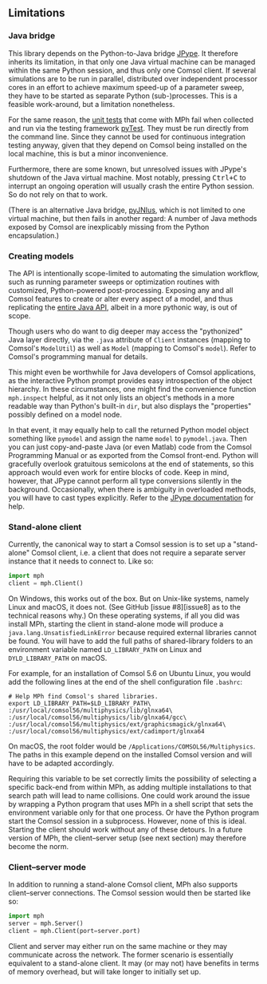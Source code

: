 ﻿Limitations
-----------

### Java bridge

This library depends on the Python-to-Java bridge [JPype][jpype].
It therefore inherits its limitation, in that only one Java virtual
machine can be managed within the same Python session, and thus only
one Comsol client. If several simulations are to be run in parallel,
distributed over independent processor cores in an effort to achieve
maximum speed-up of a parameter sweep, they have to be started as
separate Python (sub-)processes. This is a feasible work-around, but
a limitation nonetheless.

For the same reason, the [unit tests][tests] that come with MPh fail
when collected and run via the testing framework [pyTest][pytest].
They must be run directly from the command line. Since they cannot be
used for continuous integration testing anyway, given that they depend
on Comsol being installed on the local machine, this is but a minor
inconvenience.

Furthermore, there are some known, but unresolved issues with JPype's
shutdown of the Java virtual machine. Most notably, pressing
<kbd>Ctrl+C</kbd> to interrupt an ongoing operation will usually crash
the entire Python session. So do not rely on that to work.

(There is an alternative Java bridge, [pyJNIus][jnius], which is
not limited to one virtual machine, but then fails in another regard:
A number of Java methods exposed by Comsol are inexplicably missing
from the Python encapsulation.)


### Creating models

The API is intentionally scope-limited to automating the simulation
workflow, such as running parameter sweeps or optimization routines
with customized, Python-powered post-processing. Exposing any and all
Comsol features to create or alter every aspect of a model, and thus
replicating the [entire Java API][japi], albeit in a more pythonic way,
is out of scope.

Though users who do want to dig deeper may access the "pythonized"
Java layer directly, via the `.java` attribute of `Client` instances
(mapping to Comsol's `ModelUtil`) as well as `Model` (mapping to
Comsol's `model`). Refer to Comsol's programming manual for details.

This might even be worthwhile for Java developers of Comsol
applications, as the interactive Python prompt provides easy
introspection of the object hierarchy. In these circumstances, one
might find the convenience function `mph.inspect` helpful, as it not
only lists an object's methods in a more readable way than Python's
built-in `dir`, but also displays the "properties" possibly defined
on a model node.

In that event, it may equally help to call the returned Python model
object something like `pymodel` and assign the name `model` to
`pymodel.java`. Then you can just copy-and-paste Java (or even Matlab)
code from the Comsol Programming Manual or as exported from the Comsol
front-end. Python will gracefully overlook gratuitous semicolons at
the end of statements, so this approach would even work for entire
blocks of code. Keep in mind, however, that JPype cannot perform all
type conversions silently in the background. Occasionally, when there
is ambiguity in overloaded methods, you will have to cast types
explicitly. Refer to the [JPype documentation][jpype] for help.


### Stand-alone client

Currently, the canonical way to start a Comsol session is to set up
a "stand-alone" Comsol client, i.e. a client that does not require
a separate server instance that it needs to connect to. Like so:
```python
import mph
client = mph.Client()
```

On Windows, this works out of the box. But on Unix-like systems, namely
Linux and macOS, it does not. (See GitHub [issue #8][issue8] as to the
technical reasons why.) On these operating systems, if all you did was
install MPh, starting the client in stand-alone mode will produce a
`java.lang.UnsatisfiedLinkError` because required external libraries
cannot be found. You will have to add the full paths of shared-library
folders to an environment variable named `LD_LIBRARY_PATH` on Linux
and `DYLD_LIBRARY_PATH` on macOS.

For example, for an installation of Comsol 5.6 on Ubuntu Linux, you
would add the following lines at the end of the shell configuration
file `.bashrc`:
```shell
# Help MPh find Comsol's shared libraries.
export LD_LIBRARY_PATH=$LD_LIBRARY_PATH\
:/usr/local/comsol56/multiphysics/lib/glnxa64\
:/usr/local/comsol56/multiphysics/lib/glnxa64/gcc\
:/usr/local/comsol56/multiphysics/ext/graphicsmagick/glnxa64\
:/usr/local/comsol56/multiphysics/ext/cadimport/glnxa64
```

On macOS, the root folder would be `/Applications/COMSOL56/Multiphysics`.
The paths in this example depend on the installed Comsol version and
will have to be adapted accordingly.

Requiring this variable to be set correctly limits the possibility
of selecting a specific back-end from within MPh, as adding multiple
installations to that search path will lead to name collisions. One
could work around the issue by wrapping a Python program that uses MPh
in a shell script that sets the environment variable only for that one
process. Or have the Python program start the Comsol session in a
subprocess. However, none of this is ideal. Starting the client should
work without any of these detours. In a future version of MPh, the
client–server setup (see next section) may therefore become the norm.


### Client–server mode

In addition to running a stand-alone Comsol client, MPh also supports
client–server connections. The Comsol session would then be started
like so:
```python
import mph
server = mph.Server()
client = mph.Client(port=server.port)
```

Client and server may either run on the same machine or they may
communicate across the network. The former scenario is essentially
equivalent to a stand-alone client. It may (or may not) have benefits
in terms of memory overhead, but will take longer to initially set up.


[repo]:   https://github.com/john-hennig/mph
[tests]:  https://github.com/John-Hennig/mph/tree/master/tests
[jpype]:  https://jpype.readthedocs.io
[jnius]:  https://pyjnius.readthedocs.io
[pytest]: https://docs.pytest.org
[japi]:   https://comsol.com/documentation/COMSOL_ProgrammingReferenceManual.pdf
[issues]: https://github.com/John-Hennig/MPh/issues
